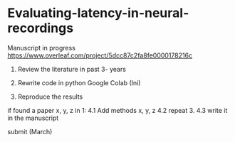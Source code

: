 # Evaluating-latency-in-neural-recordings

Manuscript in progress
https://www.overleaf.com/project/5dcc87c2fa8fe0000178216c

1. Review the literature in past 3- years

2. Rewrite code in python
Google Colab (Ini)

3. Reproduce the results

if found a paper x, y, z in 1:
4.1 Add methods x, y, z
4.2 repeat 3.
4.3 write it in the manuscript


submit (March)
